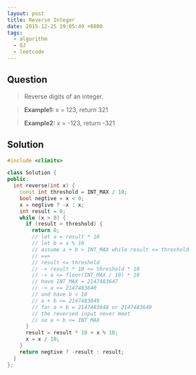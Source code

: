 ```yaml
---
layout: post
title: Reverse Integer
date: 2015-12-25 19:05:49 +0800
tags:
  - algorithm
  - OJ
  - leetcode
---
```

Question
--------
> Reverse digits of an integer.

> **Example1:** x = 123, return 321

> **Example2:** x = -123, return -321

Solution
--------

```cpp
#include <climits>

class Solution {
public:
  int reverse(int x) {
    const int threshold = INT_MAX / 10;
    bool negtive = x < 0;
    x = negtive ? -x : x;
    int result = 0;
    while (x > 0) {
      if (result > threshold) {
        return 0;
        // let a = result * 10
        // let b = x % 10
        // assume a + b > INT_MAX while result <= threshold
        // ==>
        // result <= threshold
        // -> result * 10 <= threshold * 10
        // -> a <= floor(INT_MAX / 10) * 10
        // have INT_MAX = 2147483647
        // -> a <= 2147483640
        // and have b < 10
        // a + b <= 2147483649
        // for a + b = 2147483648 or 2147483649
        // the reversed input never meet
        // so a + b <= INT_MAX
      }
      result = result * 10 + x % 10;
      x = x / 10;
    }
    return negtive ? -result : result;
  }
};
```
